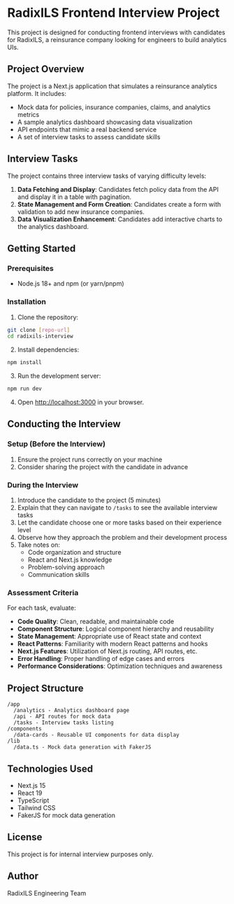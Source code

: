 # RadixILS Frontend Interview Project

This project is designed for conducting frontend interviews with candidates for RadixILS, a reinsurance company looking for engineers to build analytics UIs.

## Project Overview

The project is a Next.js application that simulates a reinsurance analytics platform. It includes:

- Mock data for policies, insurance companies, claims, and analytics metrics
- A sample analytics dashboard showcasing data visualization
- API endpoints that mimic a real backend service
- A set of interview tasks to assess candidate skills

## Interview Tasks

The project contains three interview tasks of varying difficulty levels:

1. **Data Fetching and Display**: Candidates fetch policy data from the API and display it in a table with pagination.
2. **State Management and Form Creation**: Candidates create a form with validation to add new insurance companies.
3. **Data Visualization Enhancement**: Candidates add interactive charts to the analytics dashboard.

## Getting Started

### Prerequisites

- Node.js 18+ and npm (or yarn/pnpm)

### Installation

1. Clone the repository:
```bash
git clone [repo-url]
cd radixils-interview
```

2. Install dependencies:
```bash
npm install
```

3. Run the development server:
```bash
npm run dev
```

4. Open [http://localhost:3000](http://localhost:3000) in your browser.

## Conducting the Interview

### Setup (Before the Interview)

1. Ensure the project runs correctly on your machine
2. Consider sharing the project with the candidate in advance

### During the Interview

1. Introduce the candidate to the project (5 minutes)
2. Explain that they can navigate to `/tasks` to see the available interview tasks
3. Let the candidate choose one or more tasks based on their experience level
4. Observe how they approach the problem and their development process
5. Take notes on:
   - Code organization and structure
   - React and Next.js knowledge
   - Problem-solving approach
   - Communication skills

### Assessment Criteria

For each task, evaluate:

- **Code Quality**: Clean, readable, and maintainable code
- **Component Structure**: Logical component hierarchy and reusability
- **State Management**: Appropriate use of React state and context
- **React Patterns**: Familiarity with modern React patterns and hooks
- **Next.js Features**: Utilization of Next.js routing, API routes, etc.
- **Error Handling**: Proper handling of edge cases and errors
- **Performance Considerations**: Optimization techniques and awareness

## Project Structure

```
/app
  /analytics - Analytics dashboard page
  /api - API routes for mock data
  /tasks - Interview tasks listing
/components
  /data-cards - Reusable UI components for data display
/lib
  /data.ts - Mock data generation with FakerJS
```

## Technologies Used

- Next.js 15
- React 19
- TypeScript
- Tailwind CSS
- FakerJS for mock data generation

## License

This project is for internal interview purposes only.

## Author

RadixILS Engineering Team
